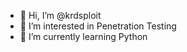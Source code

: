 - 👋 Hi, I’m @krdsploit
- 👀 I’m interested in Penetration Testing 
- 🌱 I’m currently learning Python


<!---
krdsploit/krdsploit is a ✨ special ✨ repository because its `README.md` (this file) appears on your GitHub profile.
You can click the Preview link to take a look at your changes.
--->
